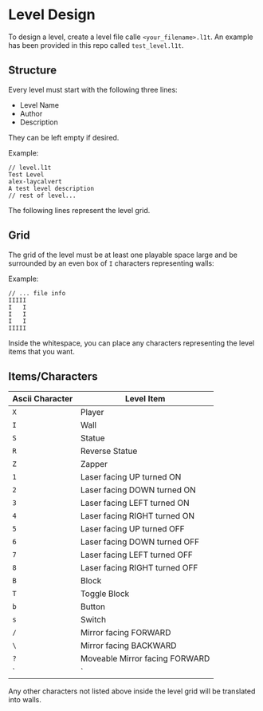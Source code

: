 # Level Design

To design a level, create a level file calle `<your_filename>.l1t`. An example has been provided in this repo called `test_level.l1t`.

## Structure

Every level must start with the following three lines:

- Level Name
- Author
- Description

They can be left empty if desired.

Example:

```
// level.l1t
Test Level
alex-laycalvert
A test level description
// rest of level...
```

The following lines represent the level grid.

## Grid

The grid of the level must be at least one playable space large and be surrounded by an even box of `I` characters representing walls:

Example:

```
// ... file info
IIIII
I   I
I   I
I   I
IIIII
```

Inside the whitespace, you can place any characters representing the level items that you want.

## Items/Characters

| Ascii Character | Level Item                      |
| --------------- | ------------------------------- |
| `X`             | Player                          |
| `I`             | Wall                            |
| `S`             | Statue                          |
| `R`             | Reverse Statue                  |
| `Z`             | Zapper                          |
| `1`             | Laser facing UP turned ON       |
| `2`             | Laser facing DOWN turned ON     |
| `3`             | Laser facing LEFT turned ON     |
| `4`             | Laser facing RIGHT turned ON    |
| `5`             | Laser facing UP turned OFF      |
| `6`             | Laser facing DOWN turned OFF    |
| `7`             | Laser facing LEFT turned OFF    |
| `8`             | Laser facing RIGHT turned OFF   |
| `B`             | Block                           |
| `T`             | Toggle Block                    |
| `b`             | Button                          |
| `s`             | Switch                          |
| `/`             | Mirror facing FORWARD           |
| `\`             | Mirror facing BACKWARD          |
| `?`             | Moveable Mirror facing FORWARD  |
| `|`             | Moveable Mirror facing BACKWARD |

Any other characters not listed above inside the level grid will be translated into walls.
